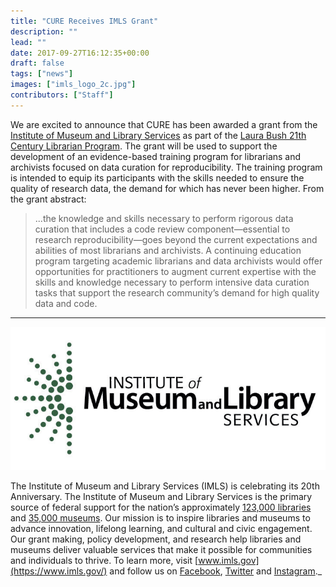 ```yaml
---
title: "CURE Receives IMLS Grant"
description: ""
lead: ""
date: 2017-09-27T16:12:35+00:00
draft: false
tags: ["news"]
images: ["imls_logo_2c.jpg"]
contributors: ["Staff"]
---
```


We are excited to announce that CURE has been awarded a grant from the [Institute of Museum and Library Services](https://www.imls.gov/) as part of the [Laura Bush 21th Century Librarian Program](https://www.imls.gov/grants/available/laura-bush-21st-century-librarian-program).
The grant will be used to support the development of an evidence-based training program for librarians and archivists focused on data curation for reproducibility.
The training program is intended to equip its participants with the skills needed to ensure the quality of research data, the demand for which has never been higher.
From the grant abstract:

> ...the knowledge and skills necessary to perform rigorous data curation that includes a code review component—essential to research reproducibility—goes beyond the current expectations and abilities of most librarians and archivists. A continuing education program targeting academic librarians and data archivists would offer opportunities for practitioners to augment current expertise with the skills and knowledge necessary to perform intensive data curation tasks that support the research community’s demand for high quality data and code.

* * *

![](imls_logo_2c.jpg)

The Institute of Museum and Library Services (IMLS) is celebrating its 20th Anniversary. 
The Institute of Museum and Library Services is the primary source of federal support for the nation’s approximately [123,000 libraries](http://www.ala.org/tools/libfactsheets/alalibraryfactsheet01) and [35,000 museums](https://www.imls.gov/research-evaluation/data-collection/museum-universe-data-file). 
Our mission is to inspire libraries and museums to advance innovation, lifelong learning, and cultural and civic engagement. 
Our grant making, policy development, and research help libraries and museums deliver valuable services that make it possible for communities and individuals to thrive. 
To learn more, visit [www.imls.gov](https://www.imls.gov/) and follow us on [Facebook](https://www.facebook.com/USIMLS), [Twitter](https://twitter.com/us_imls) and [Instagram](https://www.instagram.com/us_imls/)._
